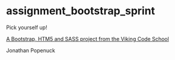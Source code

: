 assignment_bootstrap_sprint
===========================

Pick yourself up!

[A Bootstrap, HTM5 and SASS project from the Viking Code School](http://www.vikingcodeschool.com)

Jonathan Popenuck